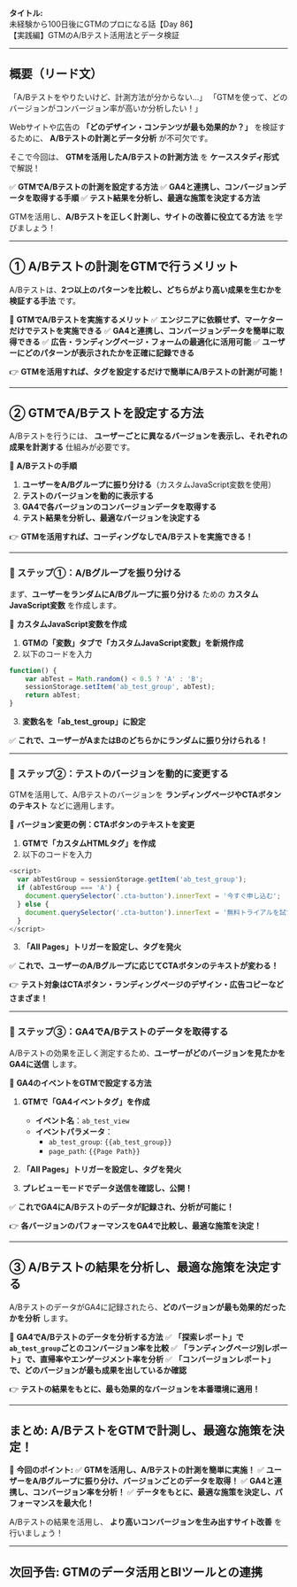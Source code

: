 **タイトル:**\
未経験から100日後にGTMのプロになる話【Day 86】\
【実践編】GTMのA/Bテスト活用法とデータ検証

---

## **概要（リード文）**

「A/Bテストをやりたいけど、計測方法が分からない…」
「GTMを使って、どのバージョンがコンバージョン率が高いか分析したい！」

Webサイトや広告の **「どのデザイン・コンテンツが最も効果的か？」** を検証するために、
**A/Bテストの計測とデータ分析** が不可欠です。

そこで今回は、 **GTMを活用したA/Bテストの計測方法** を **ケーススタディ形式** で解説！

✅ **GTMでA/Bテストの計測を設定する方法**
✅ **GA4と連携し、コンバージョンデータを取得する手順**
✅ **テスト結果を分析し、最適な施策を決定する方法**

GTMを活用し、**A/Bテストを正しく計測し、サイトの改善に役立てる方法** を学びましょう！

---

## **① A/Bテストの計測をGTMで行うメリット**

A/Bテストは、**2つ以上のパターンを比較し、どちらがより高い成果を生むかを検証する手法** です。

📌 **GTMでA/Bテストを実施するメリット**
✅ **エンジニアに依頼せず、マーケターだけでテストを実施できる**
✅ **GA4と連携し、コンバージョンデータを簡単に取得できる**
✅ **広告・ランディングページ・フォームの最適化に活用可能**
✅ **ユーザーにどのパターンが表示されたかを正確に記録できる**

👉 **GTMを活用すれば、タグを設定するだけで簡単にA/Bテストの計測が可能！**

---

## **② GTMでA/Bテストを設定する方法**

A/Bテストを行うには、 **ユーザーごとに異なるバージョンを表示し、それぞれの成果を計測する** 仕組みが必要です。

📌 **A/Bテストの手順**
1. **ユーザーをA/Bグループに振り分ける**（カスタムJavaScript変数を使用）
2. **テストのバージョンを動的に表示する**
3. **GA4で各バージョンのコンバージョンデータを取得する**
4. **テスト結果を分析し、最適なバージョンを決定する**

👉 **GTMを活用すれば、コーディングなしでA/Bテストを実施できる！**

---

### **🔹 ステップ①：A/Bグループを振り分ける**

まず、**ユーザーをランダムにA/Bグループに振り分ける** ための **カスタムJavaScript変数** を作成します。

📌 **カスタムJavaScript変数を作成**
1. **GTMの「変数」タブで「カスタムJavaScript変数」を新規作成**
2. 以下のコードを入力

```javascript
function() {
    var abTest = Math.random() < 0.5 ? 'A' : 'B';
    sessionStorage.setItem('ab_test_group', abTest);
    return abTest;
}
```

3. **変数名を「ab_test_group」に設定**

✅ **これで、ユーザーがAまたはBのどちらかにランダムに振り分けられる！**

---

### **🔹 ステップ②：テストのバージョンを動的に変更する**

GTMを活用して、A/Bテストのバージョンを **ランディングページやCTAボタンのテキスト** などに適用します。

📌 **バージョン変更の例：CTAボタンのテキストを変更**
1. **GTMで「カスタムHTMLタグ」を作成**
2. 以下のコードを入力

```javascript
<script>
  var abTestGroup = sessionStorage.getItem('ab_test_group');
  if (abTestGroup === 'A') {
    document.querySelector('.cta-button').innerText = '今すぐ申し込む';
  } else {
    document.querySelector('.cta-button').innerText = '無料トライアルを試す';
  }
</script>
```

3. **「All Pages」トリガーを設定し、タグを発火**

✅ **これで、ユーザーのA/Bグループに応じてCTAボタンのテキストが変わる！**

👉 **テスト対象はCTAボタン・ランディングページのデザイン・広告コピーなどさまざま！**

---

### **🔹 ステップ③：GA4でA/Bテストのデータを取得する**

A/Bテストの効果を正しく測定するため、**ユーザーがどのバージョンを見たかをGA4に送信** します。

📌 **GA4のイベントをGTMで設定する方法**

1. **GTMで「GA4イベントタグ」を作成**
   - **イベント名**：`ab_test_view`
   - **イベントパラメータ**：
     - `ab_test_group`: `{{ab_test_group}}`
     - `page_path`: `{{Page Path}}`

2. **「All Pages」トリガーを設定し、タグを発火**
3. **プレビューモードでデータ送信を確認し、公開！**

✅ **これでGA4にA/Bテストのデータが記録され、分析が可能に！**

👉 **各バージョンのパフォーマンスをGA4で比較し、最適な施策を決定！**

---

## **③ A/Bテストの結果を分析し、最適な施策を決定する**

A/BテストのデータがGA4に記録されたら、**どのバージョンが最も効果的だったかを分析** します。

📌 **GA4でA/Bテストのデータを分析する方法**
✅ **「探索レポート」で`ab_test_group`ごとのコンバージョン率を比較**
✅ **「ランディングページ別レポート」で、直帰率やエンゲージメント率を分析**
✅ **「コンバージョンレポート」で、どのバージョンが最も成果を出しているか確認**

👉 **テストの結果をもとに、最も効果的なバージョンを本番環境に適用！**

---

## **まとめ: A/BテストをGTMで計測し、最適な施策を決定！**

📌 **今回のポイント:**
✅ **GTMを活用し、A/Bテストの計測を簡単に実施！**
✅ **ユーザーをA/Bグループに振り分け、バージョンごとのデータを取得！**
✅ **GA4と連携し、コンバージョン率を分析！**
✅ **データをもとに、最適な施策を決定し、パフォーマンスを最大化！**

A/Bテストの結果を活用し、 **より高いコンバージョンを生み出すサイト改善** を行いましょう！

---

## **次回予告: GTMのデータ活用とBIツールとの連携**